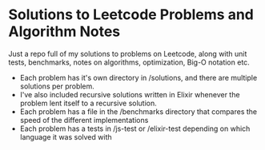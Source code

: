 # Solutions to Leetcode Problems and Algorithm Notes

Just a repo full of my solutions to problems on Leetcode, along with unit tests, benchmarks, notes on algorithms, optimization, Big-O notation etc.

* Each problem has it's own directory in /solutions, and there are multiple solutions per problem.
* I've also included recursive solutions written in Elixir whenever the problem lent itself to a recursive solution.
* Each problem has a file in the /benchmarks directory that compares the speed of the different implementations
* Each problem has a tests in /js-test or /elixir-test depending on which language it was solved with
